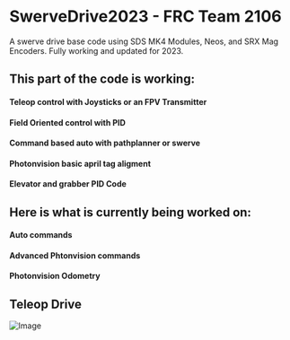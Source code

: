 # SwerveDrive2023 - FRC Team 2106
A swerve drive base code using SDS MK4 Modules, Neos, and SRX Mag Encoders.
Fully working and updated for 2023.


## This part of the code is working:
#### Teleop control with Joysticks or an FPV Transmitter
#### Field Oriented control with PID
#### Command based auto with pathplanner or swerve
#### Photonvision basic april tag aligment
#### Elevator and grabber PID Code

## Here is what is currently being worked on:
#### Auto commands
#### Advanced Phtonvision commands
#### Photonvision Odometry

## Teleop Drive
![Image](https://media.giphy.com/media/gQ6jfuotT8burf9T6B/giphy-downsized-large.gif)
